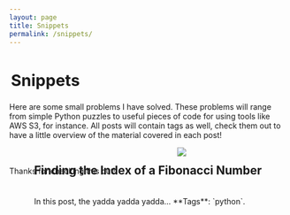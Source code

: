```yaml
---
layout: page
title: Snippets
permalink: /snippets/
---
```


<h1 style="padding:3px; font-size:3vw">Snippets</h1>

Here are some small problems I have solved. These problems will range from simple Python puzzles to useful pieces of code for using tools like AWS S3, for instance. All posts will contain tags as well, check them out to have a little overview of the material covered in each post!

<div id="container" style="position:relative; background-color:#b7c9e2;">
  <div style="position:absolute; float:left; left:45px">
    <h2>Finding the Index of a Fibonacci Number</h2>
    <br>
    In this post, the yadda yadda yadda...
    **Tags**: `python`.
  </div>
  <div style="float:right; width:200px">
    <img src= "http://thescienceexplorer.com/sites/thescienceexplorer.com/files/styles/content_image__large/public/blog/1024px-Espiral_de_semillas_de_Girasol.jpg?itok=ItNl2qH7&timestamp=1463602103" />
  </div>
</div>
<br>
<br>
Thanks for checking this out!
